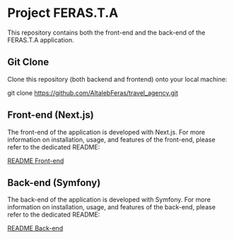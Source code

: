 # Project FERAS.T.A

This repository contains both the front-end and the back-end of the FERAS.T.A application.

## Git Clone

Clone this repository (both backend and frontend) onto your local machine:

git clone https://github.com/AltalebFeras/travel_agency.git

## Front-end (Next.js)

The front-end of the application is developed with Next.js.
For more information on installation, usage, and features of the front-end, please refer to the dedicated README:

[README Front-end](frontend/RueadmeFront.md)

## Back-end (Symfony)

The back-end of the application is developed with Symfony.
For more information on installation, usage, and features of the back-end, please refer to the dedicated README:

[README Back-end](backend/ReadmeBack.md)